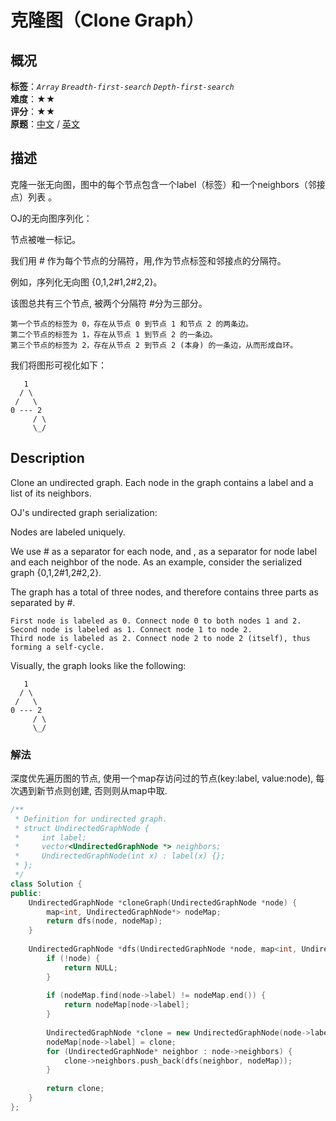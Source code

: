 # 克隆图（Clone Graph）
## 概况
**标签**：*`Array`*  *`Breadth-first-search`*  *`Depth-first-search`*<br>
**难度**：★★<br>
**评分**：★★<br>
**原题**：[中文](https://leetcode-cn.com/problems/clone-graph) / [英文](https://leetcode.com/problems/clone-graph)

## 描述
克隆一张无向图，图中的每个节点包含一个label（标签）和一个neighbors（邻接点）列表 。

OJ的无向图序列化：

节点被唯一标记。

我们用 # 作为每个节点的分隔符，用,作为节点标签和邻接点的分隔符。

例如，序列化无向图 {0,1,2#1,2#2,2}。

该图总共有三个节点, 被两个分隔符 #分为三部分。

	第一个节点的标签为 0，存在从节点 0 到节点 1 和节点 2 的两条边。
	第二个节点的标签为 1，存在从节点 1 到节点 2 的一条边。
	第三个节点的标签为 2，存在从节点 2 到节点 2 (本身) 的一条边，从而形成自环。

我们将图形可视化如下：

       1
      / \
     /   \
    0 --- 2
         / \
         \_/

## Description
Clone an undirected graph. Each node in the graph contains a label and a list of its neighbors.

OJ's undirected graph serialization:

Nodes are labeled uniquely.

We use # as a separator for each node, and , as a separator for node label and each neighbor of the node.
As an example, consider the serialized graph {0,1,2#1,2#2,2}.

The graph has a total of three nodes, and therefore contains three parts as separated by #.

    First node is labeled as 0. Connect node 0 to both nodes 1 and 2.
    Second node is labeled as 1. Connect node 1 to node 2.
    Third node is labeled as 2. Connect node 2 to node 2 (itself), thus forming a self-cycle.

Visually, the graph looks like the following:

       1
      / \
     /   \
    0 --- 2
         / \
         \_/


### 解法
深度优先遍历图的节点, 使用一个map存访问过的节点(key:label, value:node), 每次遇到新节点则创建, 否则则从map中取.
```c++
/**
 * Definition for undirected graph.
 * struct UndirectedGraphNode {
 *     int label;
 *     vector<UndirectedGraphNode *> neighbors;
 *     UndirectedGraphNode(int x) : label(x) {};
 * };
 */
class Solution {
public:
    UndirectedGraphNode *cloneGraph(UndirectedGraphNode *node) {
        map<int, UndirectedGraphNode*> nodeMap;
        return dfs(node, nodeMap);
    }
    
    UndirectedGraphNode *dfs(UndirectedGraphNode *node, map<int, UndirectedGraphNode*> &nodeMap) {
        if (!node) {
            return NULL;
        }
        
        if (nodeMap.find(node->label) != nodeMap.end()) {
            return nodeMap[node->label];
        }
        
        UndirectedGraphNode *clone = new UndirectedGraphNode(node->label);
        nodeMap[node->label] = clone;
        for (UndirectedGraphNode* neighbor : node->neighbors) {
            clone->neighbors.push_back(dfs(neighbor, nodeMap));
        }
        
        return clone;
    }
};
```